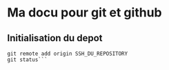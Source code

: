  # Ma docu pour git et github

 ## Initialisation du depot

```git init
git remote add origin SSH_DU_REPOSITORY
git status```


